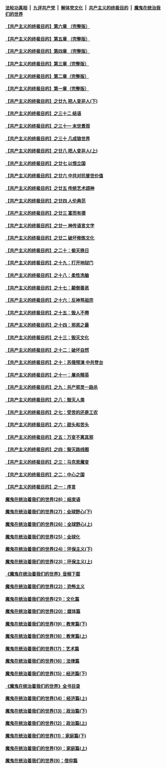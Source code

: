 ####  [法轮功真相](../../../../basic/blob/master/README.md?t=04050430) &nbsp;|&nbsp; [九评共产党](../../../../9ping.md/blob/master/README.md?t=04050430) &nbsp;|&nbsp; [解体党文化](../../../../jtdwh.md/blob/master/README.md?t=04050430)  &nbsp;|&nbsp; [共产主义的终极目的](../../../../gczydzjmd.md/blob/master/README.md?t=04050430) &nbsp;|&nbsp; [魔鬼在统治我们的世界](../../../../mgztzwmdsj.md/blob/master/README.md?t=04050430) 

#### [【共产主义的终极目的】第六章 （完整版）](../pages/nsc422/n11428913.md?t=04050430) 

#### [【共产主义的终极目的】第五章 （完整版）](../pages/nsc422/n11428912.md?t=04050430) 

#### [【共产主义的终极目的】第四章 （完整版）](../pages/nsc422/n11428907.md?t=04050430) 

#### [【共产主义的终极目的】第三章（完整版）](../pages/nsc422/n11428848.md?t=04050430) 

#### [【共产主义的终极目的】第二章（完整版）](../pages/nsc422/n11428831.md?t=04050430) 

#### [【共产主义的终极目的】第一章（完整版）](../pages/nsc422/n11417651.md?t=04050430) 

#### [【共产主义的终极目的】之廿九 把人变非人(下)](../pages/nsc422/n11344140.md?t=04050430) 

#### [【共产主义的终极目的】之三十二 结语](../pages/nsc422/n11360535.md?t=04050430) 

#### [【共产主义的终极目的】之三十一 末世景观](../pages/nsc422/n11351129.md?t=04050430) 

#### [【共产主义的终极目的】之三十 几成狼世界](../pages/nsc422/n11348280.md?t=04050430) 

#### [【共产主义的终极目的】之廿八 把人变非人(上)](../pages/nsc422/n11340492.md?t=04050430) 

#### [【共产主义的终极目的】之廿七 以恨立国](../pages/nsc422/n11336944.md?t=04050430) 

#### [【共产主义的终极目的】之廿六 中共对抗普世价值](../pages/nsc422/n11324785.md?t=04050430) 

#### [【共产主义的终极目的】之廿五 传统艺术颂神](../pages/nsc422/n11296396.md?t=04050430) 

#### [【共产主义的终极目的】之廿四 人伦典范](../pages/nsc422/n11296397.md?t=04050430) 

#### [【共产主义的终极目的】之廿三 富而有德](../pages/nsc422/n11283598.md?t=04050430) 

#### [【共产主义的终极目的】之廿一 神传语言文字](../pages/nsc422/n11263265.md?t=04050430) 

#### [【共产主义的终极目的】之廿二 破坏修炼文化](../pages/nsc422/n11245728.md?t=04050430) 

#### [【共产主义的终极目的】之二十：偷天换日](../pages/nsc422/n11238846.md?t=04050430) 

#### [【共产主义的终极目的】之十九：打开地狱门](../pages/nsc422/n11206376.md?t=04050430) 

#### [【共产主义的终极目的】之十八：柔性洗脑](../pages/nsc422/n11199994.md?t=04050430) 

#### [【共产主义的终极目的】之十七：颠倒善恶](../pages/nsc422/n11179782.md?t=04050430) 

#### [【共产主义的终极目的】之十六：反神骂祖宗](../pages/nsc422/n11166798.md?t=04050430) 

#### [【共产主义的终极目的】之十五：毁人不倦](../pages/nsc422/n11166792.md?t=04050430) 

#### [【共产主义的终极目的】之十四：邪恶之最](../pages/nsc422/n11150249.md?t=04050430) 

#### [【共产主义的终极目的】之十三：毁灭文化](../pages/nsc422/n11135227.md?t=04050430) 

#### [【共产主义的终极目的】之十二：破坏自然](../pages/nsc422/n11135214.md?t=04050430) 

#### [【共产主义的终极目的】之十：苏俄预演 中共登台](../pages/nsc422/n11118424.md?t=04050430) 

#### [【共产主义的终极目的】之十一：屠杀精英](../pages/nsc422/n11118442.md?t=04050430) 

#### [【共产主义的终极目的】之九：共产邪灵一路杀](../pages/nsc422/n11114139.md?t=04050430) 

#### [【共产主义的终极目的】之八：毁灭人类](../pages/nsc422/n11108503.md?t=04050430) 

#### [【共产主义的终极目的】之七：受苦的还是工农](../pages/nsc422/n11101809.md?t=04050430) 

#### [【共产主义的终极目的】之六：甜头和苦头](../pages/nsc422/n11096971.md?t=04050430) 

#### [【共产主义的终极目的】之五：万变不离其邪](../pages/nsc422/n11091285.md?t=04050430) 

#### [【共产主义的终极目的】之四：毁灭路线图](../pages/nsc422/n11086284.md?t=04050430) 

#### [【共产主义的终极目的】之三：马克思魔变](../pages/nsc422/n11061941.md?t=04050430) 

#### [【共产主义的终极目的】之二：中心之国](../pages/nsc422/n11047728.md?t=04050430) 

#### [【共产主义的终极目的】之一：序言](../pages/nsc422/n11086077.md?t=04050430) 

#### [魔鬼在统治着我们的世界(28)：结束语](../pages/nsc422/n10936246.md?t=04050430) 

#### [魔鬼在统治着我们的世界(27)：全球野心(下)](../pages/nsc422/n10928319.md?t=04050430) 

#### [魔鬼在统治着我们的世界(26)：全球野心(上)](../pages/nsc422/n10900318.md?t=04050430) 

#### [魔鬼在统治着我们的世界(25)：全球化](../pages/nsc422/n10788205.md?t=04050430) 

#### [魔鬼在统治着我们的世界(24)：环保主义(下)](../pages/nsc422/n10695307.md?t=04050430) 

#### [魔鬼在统治着我们的世界(23)：环保主义(上)](../pages/nsc422/n10688613.md?t=04050430) 

#### [《魔鬼在统治着我们的世界》音频下载](../pages/nsc422/n10635553.md?t=04050430) 

#### [魔鬼在统治着我们的世界(22)：恐怖主义](../pages/nsc422/n10614727.md?t=04050430) 

#### [魔鬼在统治着我们的世界(21)：文化篇](../pages/nsc422/n10597706.md?t=04050430) 

#### [魔鬼在统治着我们的世界(20)：媒体篇](../pages/nsc422/n10586579.md?t=04050430) 

#### [魔鬼在统治着我们的世界(19)：教育篇(下)](../pages/nsc422/n10564808.md?t=04050430) 

#### [魔鬼在统治着我们的世界(18)：教育篇(上)](../pages/nsc422/n10526970.md?t=04050430) 

#### [魔鬼在统治着我们的世界(17)：艺术篇](../pages/nsc422/n10499093.md?t=04050430) 

#### [魔鬼在统治着我们的世界(16)：法律篇](../pages/nsc422/n10485969.md?t=04050430) 

#### [魔鬼在统治着我们的世界(15)：经济篇(下)](../pages/nsc422/n10469975.md?t=04050430) 

#### [《魔鬼在统治着我们的世界》全书目录](../pages/nsc422/n10464261.md?t=04050430) 

#### [魔鬼在统治着我们的世界(14)：经济篇(上)](../pages/nsc422/n10457370.md?t=04050430) 

#### [魔鬼在统治着我们的世界(13)：政治篇(下)](../pages/nsc422/n10448270.md?t=04050430) 

#### [魔鬼在统治着我们的世界(12)：政治篇(上)](../pages/nsc422/n10444576.md?t=04050430) 

#### [魔鬼在统治着我们的世界(11)：家庭篇(下)](../pages/nsc422/n10440961.md?t=04050430) 

#### [魔鬼在统治着我们的世界(10)：家庭篇(上)](../pages/nsc422/n10435448.md?t=04050430) 

#### [魔鬼在统治着我们的世界(9)：信仰篇](../pages/nsc422/n10432159.md?t=04050430) 

